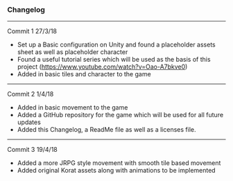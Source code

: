 ### Changelog ###

--------------------------------------------
Commit 1
27/3/18

- Set up a Basic configuration on Unity and found a placeholder assets sheet as well as placeholder character
- Found a useful tutorial series which will be used as the basis of this project (https://www.youtube.com/watch?v=Oao-A7bkve0)
- Added in basic tiles and character to the game

--------------------------------------------
Commit 2
1/4/18
- Added in basic movement to the game
- Added a GitHub repository for the game which will be used for all future updates
- Added this Changelog, a ReadMe file as well as a licenses file.

--------------------------------------------
Commit 3
19/4/18
- Added a more JRPG style movement with smooth tile based movement
- Added original Korat assets along with animations to be implemented
